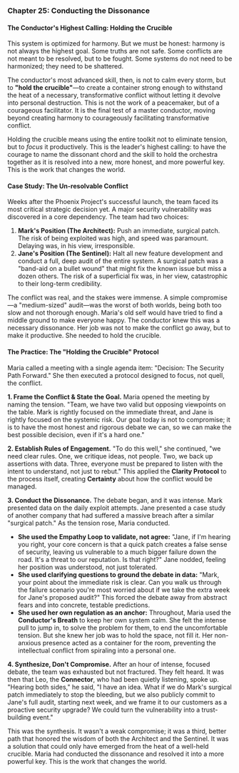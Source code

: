 ### **Chapter 25: Conducting the Dissonance**
#### The Conductor's Highest Calling: Holding the Crucible

This system is optimized for harmony. But we must be honest: harmony is not always the highest goal. Some truths are not safe. Some conflicts are not meant to be resolved, but to be fought. Some systems do not need to be harmonized; they need to be shattered.

The conductor's most advanced skill, then, is not to calm every storm, but to **"hold the crucible"**—to create a container strong enough to withstand the heat of a necessary, transformative conflict without letting it devolve into personal destruction. This is not the work of a peacemaker, but of a courageous facilitator. It is the final test of a master conductor, moving beyond creating harmony to courageously facilitating transformative conflict.

Holding the crucible means using the entire toolkit not to eliminate tension, but to *focus* it productively. This is the leader's highest calling: to have the courage to name the dissonant chord and the skill to hold the orchestra together as it is resolved into a new, more honest, and more powerful key. This is the work that changes the world.

#### **Case Study: The Un-resolvable Conflict**

Weeks after the Phoenix Project's successful launch, the team faced its most critical strategic decision yet. A major security vulnerability was discovered in a core dependency. The team had two choices:

1.  **Mark's Position (The Architect):** Push an immediate, surgical patch. The risk of being exploited was high, and speed was paramount. Delaying was, in his view, irresponsible.
2.  **Jane's Position (The Sentinel):** Halt all new feature development and conduct a full, deep audit of the entire system. A surgical patch was a "band-aid on a bullet wound" that might fix the known issue but miss a dozen others. The risk of a superficial fix was, in her view, catastrophic to their long-term credibility.

The conflict was real, and the stakes were immense. A simple compromise—a "medium-sized" audit—was the worst of both worlds, being both too slow and not thorough enough. Maria's old self would have tried to find a middle ground to make everyone happy. The conductor knew this was a necessary dissonance. Her job was not to make the conflict go away, but to make it productive. She needed to hold the crucible.

#### **The Practice: The "Holding the Crucible" Protocol**

Maria called a meeting with a single agenda item: "Decision: The Security Path Forward." She then executed a protocol designed to focus, not quell, the conflict.

**1. Frame the Conflict & State the Goal.**
Maria opened the meeting by naming the tension. "Team, we have two valid but opposing viewpoints on the table. Mark is rightly focused on the immediate threat, and Jane is rightly focused on the systemic risk. Our goal today is not to compromise; it is to have the most honest and rigorous debate we can, so we can make the best possible decision, even if it's a hard one."

**2. Establish Rules of Engagement.**
"To do this well," she continued, "we need clear rules. One, we critique ideas, not people. Two, we back up assertions with data. Three, everyone must be prepared to listen with the intent to understand, not just to rebut." This applied the **Clarity Protocol** to the process itself, creating **Certainty** about how the conflict would be managed.

**3. Conduct the Dissonance.**
The debate began, and it was intense. Mark presented data on the daily exploit attempts. Jane presented a case study of another company that had suffered a massive breach after a similar "surgical patch." As the tension rose, Maria conducted.
*   **She used the Empathy Loop to validate, not agree:** "Jane, if I'm hearing you right, your core concern is that a quick patch creates a false sense of security, leaving us vulnerable to a much bigger failure down the road. It's a threat to our reputation. Is that right?" Jane nodded, feeling her position was understood, not just tolerated.
*   **She used clarifying questions to ground the debate in data:** "Mark, your point about the immediate risk is clear. Can you walk us through the failure scenario you're most worried about if we take the extra week for Jane's proposed audit?" This forced the debate away from abstract fears and into concrete, testable predictions.
*   **She used her own regulation as an anchor:** Throughout, Maria used the **Conductor's Breath** to keep her own system calm. She felt the intense pull to jump in, to solve the problem for them, to end the uncomfortable tension. But she knew her job was to hold the space, not fill it. Her non-anxious presence acted as a container for the room, preventing the intellectual conflict from spiraling into a personal one.

**4. Synthesize, Don't Compromise.**
After an hour of intense, focused debate, the team was exhausted but not fractured. They felt heard. It was then that Leo, the **Connector**, who had been quietly listening, spoke up. "Hearing both sides," he said, "I have an idea. What if we do Mark's surgical patch immediately to stop the bleeding, but we also publicly commit to Jane's full audit, starting next week, and we frame it to our customers as a proactive security upgrade? We could turn the vulnerability into a trust-building event."

This was the synthesis. It wasn't a weak compromise; it was a third, better path that honored the wisdom of both the Architect and the Sentinel. It was a solution that could only have emerged from the heat of a well-held crucible. Maria had conducted the dissonance and resolved it into a more powerful key. This is the work that changes the world.
      